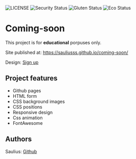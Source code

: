 ![LICENSE](https://img.shields.io/badge/license-MIT-blue.svg?style=flat-square)
![Security Status](https://img.shields.io/security-headers?label=Security&url=https%3A%2F%2Fgithub.com&style=flat-square)
![Gluten Status](https://img.shields.io/badge/Gluten-Free-green.svg)
![Eco Status](https://img.shields.io/badge/ECO-Friendly-green.svg)

# Coming-soon

This project is for **educational** porpuses only.

Site published at: https://sauliusss.github.io/coming-soon/

Design: [Sign up](https://cdn.discordapp.com/attachments/850245533838868480/850246368214908970/day1dr.png)

## Project features

- Github pages
- HTML form
- CSS background images
- CSS positions
- Responsive design
- Css animation
- FontAwesome

## Authors

Saulius: [Github](https://github.com/sauliusss)
